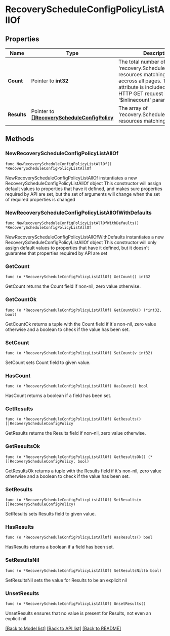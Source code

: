 # RecoveryScheduleConfigPolicyListAllOf

## Properties

Name | Type | Description | Notes
------------ | ------------- | ------------- | -------------
**Count** | Pointer to **int32** | The total number of &#39;recovery.ScheduleConfigPolicy&#39; resources matching the request, accross all pages. The &#39;Count&#39; attribute is included when the HTTP GET request includes the &#39;$inlinecount&#39; parameter. | [optional] 
**Results** | Pointer to [**[]RecoveryScheduleConfigPolicy**](RecoveryScheduleConfigPolicy.md) | The array of &#39;recovery.ScheduleConfigPolicy&#39; resources matching the request. | [optional] 

## Methods

### NewRecoveryScheduleConfigPolicyListAllOf

`func NewRecoveryScheduleConfigPolicyListAllOf() *RecoveryScheduleConfigPolicyListAllOf`

NewRecoveryScheduleConfigPolicyListAllOf instantiates a new RecoveryScheduleConfigPolicyListAllOf object
This constructor will assign default values to properties that have it defined,
and makes sure properties required by API are set, but the set of arguments
will change when the set of required properties is changed

### NewRecoveryScheduleConfigPolicyListAllOfWithDefaults

`func NewRecoveryScheduleConfigPolicyListAllOfWithDefaults() *RecoveryScheduleConfigPolicyListAllOf`

NewRecoveryScheduleConfigPolicyListAllOfWithDefaults instantiates a new RecoveryScheduleConfigPolicyListAllOf object
This constructor will only assign default values to properties that have it defined,
but it doesn't guarantee that properties required by API are set

### GetCount

`func (o *RecoveryScheduleConfigPolicyListAllOf) GetCount() int32`

GetCount returns the Count field if non-nil, zero value otherwise.

### GetCountOk

`func (o *RecoveryScheduleConfigPolicyListAllOf) GetCountOk() (*int32, bool)`

GetCountOk returns a tuple with the Count field if it's non-nil, zero value otherwise
and a boolean to check if the value has been set.

### SetCount

`func (o *RecoveryScheduleConfigPolicyListAllOf) SetCount(v int32)`

SetCount sets Count field to given value.

### HasCount

`func (o *RecoveryScheduleConfigPolicyListAllOf) HasCount() bool`

HasCount returns a boolean if a field has been set.

### GetResults

`func (o *RecoveryScheduleConfigPolicyListAllOf) GetResults() []RecoveryScheduleConfigPolicy`

GetResults returns the Results field if non-nil, zero value otherwise.

### GetResultsOk

`func (o *RecoveryScheduleConfigPolicyListAllOf) GetResultsOk() (*[]RecoveryScheduleConfigPolicy, bool)`

GetResultsOk returns a tuple with the Results field if it's non-nil, zero value otherwise
and a boolean to check if the value has been set.

### SetResults

`func (o *RecoveryScheduleConfigPolicyListAllOf) SetResults(v []RecoveryScheduleConfigPolicy)`

SetResults sets Results field to given value.

### HasResults

`func (o *RecoveryScheduleConfigPolicyListAllOf) HasResults() bool`

HasResults returns a boolean if a field has been set.

### SetResultsNil

`func (o *RecoveryScheduleConfigPolicyListAllOf) SetResultsNil(b bool)`

 SetResultsNil sets the value for Results to be an explicit nil

### UnsetResults
`func (o *RecoveryScheduleConfigPolicyListAllOf) UnsetResults()`

UnsetResults ensures that no value is present for Results, not even an explicit nil

[[Back to Model list]](../README.md#documentation-for-models) [[Back to API list]](../README.md#documentation-for-api-endpoints) [[Back to README]](../README.md)


